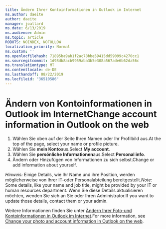 ```yaml
---
title: Ändern Ihrer Kontoinformationen in Outlook im Internet
ms.author: daeite
author: daeite
manager: joallard
ms.date: 6/13/2019
ms.audience: Admin
ms.topic: article
ROBOTS: NOINDEX, NOFOLLOW
localization_priority: Normal
ms.custom: ''
ms.openlocfilehash: 71895ba9ab1f2ac78bbe59415dd59099c4270cc1
ms.sourcegitcommit: 1d98db8acb9959aba3b5e308a567ade6b62da56c
ms.translationtype: MT
ms.contentlocale: de-DE
ms.lasthandoff: 08/22/2019
ms.locfileid: "36510586"
---
```

# <a name="change-account-information-in-outlook-on-the-web"></a><span data-ttu-id="da670-102">Ändern von Kontoinformationen in Outlook im Internet</span><span class="sxs-lookup"><span data-stu-id="da670-102">Change account information in Outlook on the web</span></span>

1. <span data-ttu-id="da670-103">Wählen Sie oben auf der Seite Ihren Namen oder Ihr Profilbild aus.</span><span class="sxs-lookup"><span data-stu-id="da670-103">At the top of the page, select your name or profile picture.</span></span>
1. <span data-ttu-id="da670-104">Wählen Sie **mein Konto**aus.</span><span class="sxs-lookup"><span data-stu-id="da670-104">Select **My account**.</span></span>
1. <span data-ttu-id="da670-105">Wählen Sie **persönliche Informationen**aus.</span><span class="sxs-lookup"><span data-stu-id="da670-105">Select **Personal info**.</span></span>
1. <span data-ttu-id="da670-106">Ändern oder Hinzufügen von Informationen zu sich selbst.</span><span class="sxs-lookup"><span data-stu-id="da670-106">Change or add information about yourself.</span></span>

<span data-ttu-id="da670-107">*Hinweis:* Einige Details, wie Ihr Name und ihre Position, werden möglicherweise von Ihrer IT-oder Personalabteilung bereitgestellt.</span><span class="sxs-lookup"><span data-stu-id="da670-107">*Note:* Some details, like your name and job title, might be provided by your IT or human resources department.</span></span> <span data-ttu-id="da670-108">Wenn Sie diese Details aktualisieren möchten, wenden Sie sich an Sie oder Ihren Administrator.</span><span class="sxs-lookup"><span data-stu-id="da670-108">If you want to update those details, contact them or your admin.</span></span>

<span data-ttu-id="da670-109">Weitere Informationen finden Sie unter [Ändern Ihrer Foto-und Kontoinformationen in Outlook im Internet](https://support.office.com/article/b2dbb289-851d-4bed-93c3-3e136f5659ec).</span><span class="sxs-lookup"><span data-stu-id="da670-109">For more information, see [Change your photo and account information in Outlook on the web](https://support.office.com/article/b2dbb289-851d-4bed-93c3-3e136f5659ec).</span></span>